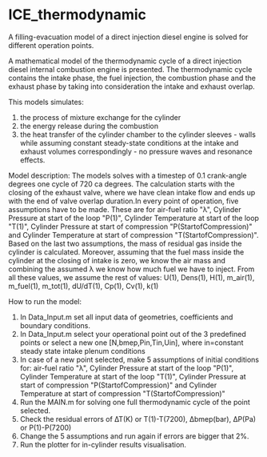 # ICE_thermodynamic
A filling-evacuation model of a direct injection diesel engine is solved for different operation points. 

A mathematical model of the thermodynamic cycle of a direct injection diesel internal combustion engine is presented.
The thermodynamic cycle contains the intake phase, the fuel injection, the combustion phase and the exhaust phase 
by taking into consideration the intake and exhaust overlap. 

This models simulates: 
  1. the process of mixture exchange for the cylinder
  2. the energy release during the combustion 
  3. the heat transfer of the cylinder chamber to the cylinder sleeves - walls
while assuming constant steady-state conditions at the intake and exhaust volumes correspondingly - no pressure waves and resonance effects.

Model description:
The models solves with a timestep of 0.1 crank-angle degrees one cycle of 720 ca degrees. 
The calculation starts with the closing of the exhaust valve, where we have clean intake flow and ends up with the end of valve overlap duration.In every point of operation, five assumptions have to be made. 
These are for air-fuel ratio "λ", Cylinder Pressure at start of the loop "P(1)", Cylinder Temperature at start of the loop "T(1)", Cylinder Pressure at start of compression "P(StartofCompression)" and Cylinder Temperature at start of compression "T(StartofCompression)". 
Based on the last two assumptions, the mass of residual gas inside the cylinder is calculated. Moreover, assuming that the fuel mass inside the cylinder at the closing of intake is zero, we know the air mass and combining the assumed λ we know how much fuel we have to inject. 
From all these values, we assume the rest of values:
U(1), Dens(1), H(1), m_air(1), m_fuel(1), m_tot(1), dU/dT(1), Cp(1), Cv(1), k(1) 

How to run the model:
  1. In Data_Input.m set all input data of geometries, coefficients and boundary conditions. 
  2. In Data_Input.m select your operational point out of the 3 predefined points or select a new one [N,bmep,Pin,Tin,Uin], where in=constant steady state intake plenum conditions
  3. In case of a new point selected, make 5 assumptions of initial conditions for: air-fuel ratio "λ", Cylinder Pressure at start of the loop "P(1)", Cylinder Temperature at start of the loop "T(1)", Cylinder Pressure at start of compression "P(StartofCompression)" and Cylinder Temperature at start of compression "T(StartofCompression)"
  4. Run the MAIN.m for solving one full thermodynamic cycle of the point selected. 
  5. Check the residual errors of ΔΤ(Κ) or T(1)-T(7200), Δbmep(bar), ΔP(Pa) or P(1)-P(7200)
  6. Change the 5 assumptions and run again if errors are bigger that 2%.
  7. Run the plotter for in-cylinder results visualisation.


